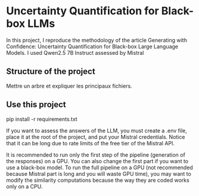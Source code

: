 # Uncertainty Quantification for Black-box LLMs

In this project, I reproduce the methodology of the article Generating with Confidence: Uncertainty Quantification for Black-box Large Language Models. I used Qwen2.5 7B Instruct assessed by Mistral

## Structure of the project

Mettre un arbre et expliquer les principaux fichiers.

## Use this project

pip install -r requirements.txt

If you want to assess the answers of the LLM, you must create a .env file, place it at the root of the project, and put your Mistral credentials. Notice that it can be long due to rate limits of the free tier of the Mistral API.

It is recommended to run only the first step of the pipeline (generation of the responses) on a GPU. You can also change the first part if you want to use a black-box model.
To run the full pipeline on a GPU (not recommended because Mistral part is long and you will waste GPU time), you may want to modify the similarity computations because the way they are coded works only on a CPU.